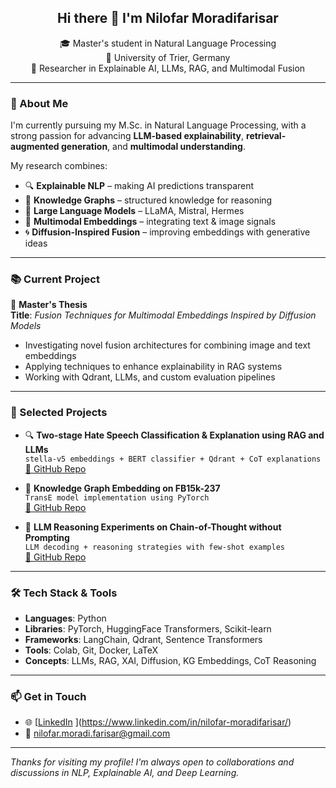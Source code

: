 <h2 align="center">Hi there 👋 I'm Nilofar Moradifarisar</h2>

<p align="center">
🎓 Master's student in Natural Language Processing <br>
🏫 University of Trier, Germany <br>
🔬 Researcher in Explainable AI, LLMs, RAG, and Multimodal Fusion <br>
</p>

---

### 🧠 About Me

I'm currently pursuing my M.Sc. in Natural Language Processing, with a strong passion for advancing **LLM-based explainability**, **retrieval-augmented generation**, and **multimodal understanding**.

My research combines:
- 🔍 **Explainable NLP** – making AI predictions transparent
- 🔗 **Knowledge Graphs** – structured knowledge for reasoning
- 🤖 **Large Language Models** – LLaMA, Mistral, Hermes
- 🧩 **Multimodal Embeddings** – integrating text & image signals
- 🌀 **Diffusion-Inspired Fusion** – improving embeddings with generative ideas

---

### 📚 Current Project

📝 **Master's Thesis**  
**Title**: *Fusion Techniques for Multimodal Embeddings Inspired by Diffusion Models*  
- Investigating novel fusion architectures for combining image and text embeddings  
- Applying techniques to enhance explainability in RAG systems  
- Working with Qdrant, LLMs, and custom evaluation pipelines  

---

### 🧪 Selected Projects

- 🔍 **Two-stage Hate Speech Classification & Explanation using RAG and LLMs**  
  `stella-v5 embeddings + BERT classifier + Qdrant + CoT explanations`  
  [📁 GitHub Repo](#)

- 🔗 **Knowledge Graph Embedding on FB15k-237**  
  `TransE model implementation using PyTorch`  
  [📁 GitHub Repo](#)

- 💬 **LLM Reasoning Experiments on Chain-of-Thought without Prompting**  
  `LLM decoding + reasoning strategies with few-shot examples`  
  [📁 GitHub Repo](#)

---

### 🛠️ Tech Stack & Tools

- **Languages**: Python
- **Libraries**: PyTorch, HuggingFace Transformers, Scikit-learn  
- **Frameworks**: LangChain, Qdrant, Sentence Transformers  
- **Tools**: Colab, Git, Docker, LaTeX  
- **Concepts**: LLMs, RAG, XAI, Diffusion, KG Embeddings, CoT Reasoning

---

### 📫 Get in Touch

- 🌐 [[LinkedIn](https://www.linkedin.com/nilofar-moradifarisar/)  ](https://www.linkedin.com/in/nilofar-moradifarisar/)
- 📧 nilofar.moradi.farisar@gmail.com 


---

*Thanks for visiting my profile! I'm always open to collaborations and discussions in NLP, Explainable AI, and Deep Learning.*
